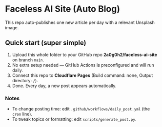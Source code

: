 # Faceless AI Site (Auto Blog)

This repo auto-publishes one new article per day with a relevant Unsplash image.

## Quick start (super simple)
1) Upload this whole folder to your GitHub repo **2a0g0h2/faceless-ai-site** on branch `main`.
2) No extra setup needed — GitHub Actions is preconfigured and will run daily.
3) Connect this repo to **Cloudflare Pages** (Build command: none, Output directory: `/`).
4) Done. Every day, a new post appears automatically.

### Notes
- To change posting time: edit `.github/workflows/daily_post.yml` (the `cron` line).
- To tweak topics or formatting: edit `scripts/generate_post.py`.
